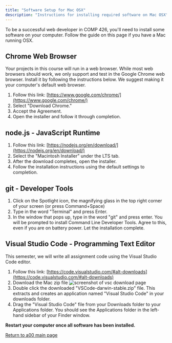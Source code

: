 ```yaml
---
title: "Software Setup for Mac OSX"
description: "Instructions for installing required software on Mac OSX"
---
```


To be a successful web developer in COMP 426, you'll need to install some software on your computer.
Follow the guide on this page if you have a Mac running OSX.

## Chrome Web Browser
Your projects in this course will run in a web browser.
While most web browsers should work, we only support and test in the Google Chrome web browser.
Install it by following the instructions below.
We suggest making it your computer's default web browser.

1. Follow this link: [https://www.google.com/chrome/](https://www.google.com/chrome/)
2. Select "Download Chrome."
3. Accept the Agreement.
4. Open the installer and follow it through completion.


## node.js - JavaScript Runtime
1. Follow this link: [https://nodejs.org/en/download/](https://nodejs.org/en/download/)
2. Select the "Macintosh Installer" under the LTS tab.
3. After the download completes, open the installer.
4. Follow the installation instructions using the default settings to completion.


## git - Developer Tools
1. Click on the Spotlight icon, the magnifying glass in the top right corner of your screen (or press Command+Space)
2. Type in the word "Terminal" and press Enter.
3. In the window that pops up, type in the word "git" and press enter.
You will be prompted to install Command Line Developer Tools.
Agree to this, even if you are on battery power.
Let the installation complete.


## Visual Studio Code - Programming Text Editor
This semester, we will write all assignment code using the Visual Studio Code editor.

1. Follow this link: [https://code.visualstudio.com/#alt-downloads](https://code.visualstudio.com/#alt-downloads)
2. Download the Mac zip file
![screenshot of vsc download page](http://s3.amazonaws.com/110-2015-fall/5.png)
3. Double click the downloaded "VSCode-darwin-stable.zip" file.
This extracts and creates an application named "Visual Studio Code" in your downloads folder.
4. Drag the "Visual Studio Code" file from your Downloads folder to your Applications folder.
You should see the Applications folder in the left-hand sidebar of your Finder window.

**Restart your computer once all software has been installed.**

[Return to a00 main page](assignment/a00)

